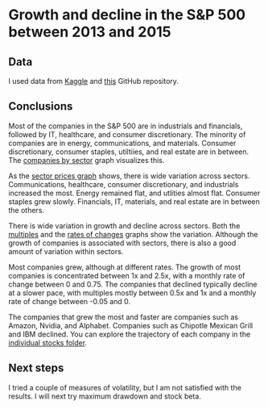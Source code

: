 # Growth and decline in the S&P 500 between 2013 and 2015

## Data

I used data from [Kaggle](https://www.kaggle.com/datasets/camnugent/sandp500?resource=download&select=individual_stocks_5yr) and [this](https://github.com/datasets/s-and-p-500-companies) GitHub repository.

## Conclusions

Most of the companies in the S&P 500 are in industrials and financials, followed by IT, healthcare, and consumer discretionary. The minority of companies are in energy, communications, and materials. Consumer discretionary, consumer staples, utiltiies, and real estate are in between. The [companies by sector](https://github.com/emiliolehoucq/sp500/blob/b1a9f4409018a2312fe8172c7a5932d9ae02bf82/R/companies_by_sector.pdf) graph visualizes this.

As the [sector prices graph](https://github.com/emiliolehoucq/sp500/blob/b1a9f4409018a2312fe8172c7a5932d9ae02bf82/R/sector_prices_over_time.pdf) shows, there is wide variation across sectors. Communications, healthcare, consumer discretionary, and industrials increased the most. Energy remained flat, and utlities almost flat. Consumer staples grew slowly. Financials, IT, materials, and real estate are in between the others.

There is wide variation in growth and decline across sectors. Both the [multiples](https://github.com/emiliolehoucq/sp500/blob/b1a9f4409018a2312fe8172c7a5932d9ae02bf82/R/multiples.pdf) and the [rates of changes](https://github.com/emiliolehoucq/sp500/blob/b1a9f4409018a2312fe8172c7a5932d9ae02bf82/R/rates_of_change.pdf) graphs show the variation. Although the growth of companies is associated with sectors, there is also a good amount of variation within sectors. 

Most companies grew, although at different rates. The growth of most companies is concentrated between 1x and 2.5x, with a monthly rate of change between 0 and 0.75. The companies that declined typically decline at a slower pace, with multiples mostly between 0.5x and 1x and a monthly rate of change between -0.05 and 0.

The companies that grew the most and faster are companies such as Amazon, Nvidia, and Alphabet. Companies such as Chipotle Mexican Grill and IBM declined. You can explore the trajectory of each company in the [individual stocks folder](https://github.com/emiliolehoucq/sp500/tree/main/R/individual_stocks).

## Next steps

I tried a couple of measures of volatility, but I am not satisfied with the results. I will next try maximum drawdown and stock beta.
